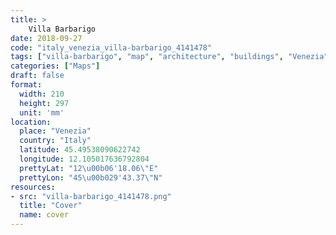 ```yaml
---
title: > 
    Villa Barbarigo
date: 2018-09-27
code: "italy_venezia_villa-barbarigo_4141478"
tags: ["villa-barbarigo", "map", "architecture", "buildings", "Venezia", "Italy"]
categories: ["Maps"]
draft: false
format:
  width: 210
  height: 297
  unit: 'mm'
location:
  place: "Venezia"
  country: "Italy"
  latitude: 45.49538090622742
  longitude: 12.105017636792804
  prettyLat: "12\u00b06'18.06\"E"
  prettyLon: "45\u00b029'43.37\"N"
resources:
- src: "villa-barbarigo_4141478.png"
  title: "Cover"
  name: cover
---
```

